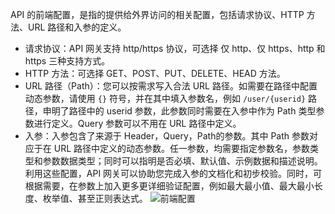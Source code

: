 API 的前端配置，是指的提供给外界访问的相关配置，包括请求协议、HTTP 方法、URL 路径和入参的定义。

* 请求协议：API 网关支持 http/https 协议，可选择 仅 http、仅 https、http 和 https 三种支持方式。
* HTTP 方法：可选择 GET、POST、PUT、DELETE、HEAD 方法。
* URL 路径（Path）：您可以按需求写入合法 URL 路径。如需要在路径中配置动态参数，请使用 `{}` 符号，并在其中填入参数名，例如 `/user/{userid}` 路径，申明了路径中的 userid 参数，此参数同时需要在入参中作为 Path 类型参数进行定义。Query 参数可以不用在 URL 路径中定义。
* 入参：入参包含了来源于 Header，Query，Path的参数。其中 Path 参数对应于在 URL 路径中定义的动态参数。任一参数，均需要指定参数名，参数类型和参数数据类型；同时可以指明是否必填、默认值、示例数据和描述说明。利用这些配置，API 网关可以协助您完成入参的文档化和初步校验。同时，可根据需要，在参数上加入更多更详细验证配置，例如最大最小值、最大最小长度、枚举值、甚至正则表达式。
![前端配置](https://mc.qcloudimg.com/static/img/6ed7547cf6003ccf61d7b61dbb5c0d8f/image.png)
